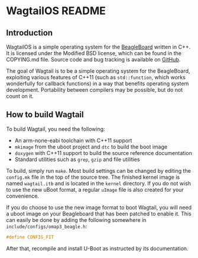 WagtailOS README
================

Introduction
------------

WagtailOS is a simple operating system for the [BeagleBoard](http://www.beagleboard.org) written in C++. It is licensed under the Modified BSD license, which can be found in the COPYING.md file. Source code and bug tracking is available on [GitHub](http://github.com/skordal/wagtail).

The goal of Wagtail is to be a simple operating system for the BeagleBoard, exploiting various features of C++11 (such as `std::function`, which works wonderfully for callback functions) in a way that benefits operating system development. Portability between compilers may be possible, but do not count on it.

How to build Wagtail
--------------------

To build Wagtail, you need the following:
* An arm-none-eabi toolchain with C++11 support
* `mkimage` from the uboot project and `dtc` to build the boot image
* `doxygen` with C++11 support to build the source reference documentation
* Standard utilities such as `grep`, `gzip` and file utilities

To build, simply run `make`. Most build settings can be changed by editing the `config.mk` file in the top of the source tree. The finished kernel image is named `wagtail.itb` and is located in the `kernel` directory. If you do not wish to use the new uBoot format, a regular `uImage` file is also created for your convenience.

If you do choose to use the new image format to boot Wagtail, you will need a uboot image on your Beagleboard that has been patched to enable it. This can easily be done by adding the following somewhere in `include/configs/omap3_beagle.h`:

```C
#define CONFIG_FIT
```

After that, recompile and install U-Boot as instructed by its documentation.

